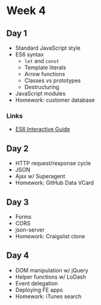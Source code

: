 # Week 4

## Day 1

* Standard JavaScript style
* ES6 syntax
  * `let` and `const`
  * Template literals
  * Arrow functions
  * Classes vs prototypes
  * Destructuring
* JavaScript modules
* Homework: customer database

### Links

* [ES6 Interactive Guide](http://stack.formidable.com/es6-interactive-guide/#/)

## Day 2

* HTTP request/response cycle
* JSON
* Ajax w/ Superagent
* Homework: GitHub Data VCard

## Day 3

* Forms
* CORS
* json-server
* Homework: Craigslist clone

## Day 4

* DOM manipulation w/ jQuery
* Helper functions w/ LoDash
* Event delegation
* Deploying FE apps
* Homework: iTunes search
